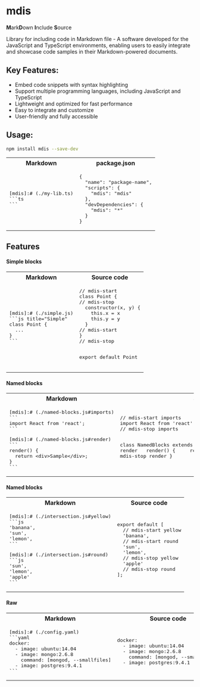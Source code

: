 # mdis

**M**ark**D**own **I**nclude **S**ource

Library for including code in Markdown file - A software developed for the JavaScript and TypeScript environments, enabling users to easily integrate and showcase code samples in their Markdown-powered documents.

## Key Features:
* Embed code snippets with syntax highlighting
* Support multiple programming languages, including JavaScript and TypeScript
* Lightweight and optimized for fast performance
* Easy to integrate and customize
* User-friendly and fully accessible

## Usage:
```sh
npm install mdis --save-dev
```
<table>
<tr>
<th>Markdown</th>
<th>package.json</th>
</tr>
<tr>
<td>
<pre>
[mdis]:# (./my-lib.ts)
```ts
```
</pre>
</td>
<td>
<pre>
{
  "name": "package-name",
  "scripts": {
    "mdis": "mdis"
  },
  "devDependencies": {
    "mdis": "*"
  }
}
</pre>
</td>
</tr>
</table>

## Features

#### Simple blocks
<table>
<tr>
<th>Markdown</th>
<th>Source code</th>
</tr>
<tr>
<td>
<pre>
[mdis]:# (./simple.js)
```js title="Simple"
class Point {
  ...
}
```
</pre>
</td>
<td>
<pre>
// mdis-start
class Point {
// mdis-stop
  constructor(x, y) {
    this.x = x
    this.y = y
  }
// mdis-start
}
// mdis-stop

export default Point
</pre>
</td>
</tr>
</table>

#### Named blocks
<table>
<tr>
<th>Markdown</th>
<th>Source code</th>
</tr>
<tr>
<td>
<pre>
[mdis]:# (./named-blocks.js#imports)
```
import React from 'react';
```
</pre>
<pre>
[mdis]:# (./named-blocks.js#render)
```
render() {
  return &lt;div&gt;Sample&lt;/div&gt;;
}
```
</pre>
</td>
<td>
<pre>
// mdis-start imports
import React from 'react';
// mdis-stop imports

class NamedBlocks extends React.PureComponent {
&#160;&#160;// mdis-start render
&#160;&#160;render() {
&#160;&#160;&#160;&#160;return &lt;div&gt;Sample&lt;/div&gt;;
&#160;&#160;}
&#160;&#160;// mdis-stop render
}
</pre>
</td>
</tr>
</table>


#### Named blocks
<table>
<tr>
<th>Markdown</th>
<th>Source code</th>
</tr>
<tr>
<td>
<pre>
[mdis]:# (./intersection.js#yellow)
```js
'banana',
'sun',
'lemon',
```
</pre>
<pre>
[mdis]:# (./intersection.js#round)
```js
'sun',
'lemon',
'apple'
```
</pre>
</td>
<td>
<pre>
export default [
  // mdis-start yellow
  'banana',
  // mdis-start round
  'sun',
  'lemon',
  // mdis-stop yellow
  'apple'
  // mdis-stop round
];
</pre>
</td>
</tr>
</table>

#### Raw
<table>
<tr>
<th>Markdown</th>
<th>Source code</th>
</tr>
<tr>
<td>
<pre>
[mdis]:# (./config.yaml)
```yaml
docker:
  - image: ubuntu:14.04
  - image: mongo:2.6.8
    command: [mongod, --smallfiles]
  - image: postgres:9.4.1
```
</pre>
</td>
<td>
<pre>
docker:
  - image: ubuntu:14.04
  - image: mongo:2.6.8
    command: [mongod, --smallfiles]
  - image: postgres:9.4.1
</pre>
</td>
</tr>
</table>

